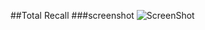 ##Total Recall
###screenshot
![ScreenShot](https://raw.github.com/yklee1013/rice-hackathon/master/shot1.png)